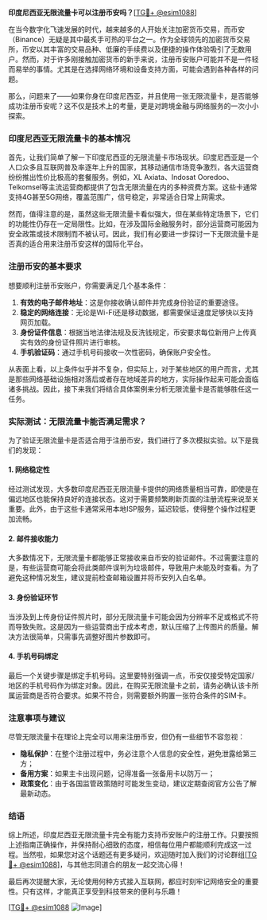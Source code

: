 **印度尼西亚无限流量卡可以注册币安吗？**[[TG💪+ @esim1088](https://t.me/s/esim1088)]

在当今数字化飞速发展的时代，越来越多的人开始关注加密货币交易，而币安（Binance）无疑是其中最炙手可热的平台之一。作为全球领先的加密货币交易所，币安以其丰富的交易品种、低廉的手续费以及便捷的操作体验吸引了无数用户。然而，对于许多刚接触加密货币的新手来说，注册币安账户可能并不是一件轻而易举的事情。尤其是在选择网络环境和设备支持方面，可能会遇到各种各样的问题。

那么，问题来了——如果你身在印度尼西亚，并且使用一张无限流量卡，是否能够成功注册币安呢？这不仅是技术上的考量，更是对跨境金融与网络服务的一次小小探索。

### 印度尼西亚无限流量卡的基本情况

首先，让我们简单了解一下印度尼西亚的无限流量卡市场现状。印度尼西亚是一个人口众多且互联网普及率逐年上升的国家，其移动通信市场竞争激烈，各大运营商纷纷推出性价比极高的套餐服务。例如，XL Axiata、Indosat Ooredoo、Telkomsel等主流运营商都提供了包含无限流量在内的多种资费方案。这些卡通常支持4G甚至5G网络，覆盖范围广，信号稳定，非常适合日常上网需求。

然而，值得注意的是，虽然这些无限流量卡看似强大，但在某些特定场景下，它们的功能性仍存在一定局限性。比如，在涉及国际金融服务时，部分运营商可能因为安全政策或技术限制而不被认可。因此，我们有必要进一步探讨一下无限流量卡是否真的适合用来注册币安这样的国际化平台。

### 注册币安的基本要求

想要顺利注册币安账户，你需要满足几个基本条件：

1. **有效的电子邮件地址**：这是你接收确认邮件并完成身份验证的重要途径。
2. **稳定的网络连接**：无论是Wi-Fi还是移动数据，都需要保证速度足够快以支持网页加载。
3. **身份证件信息**：根据当地法律法规及反洗钱规定，币安要求每位新用户上传真实有效的身份证件照片进行审核。
4. **手机验证码**：通过手机号码接收一次性密码，确保账户安全性。

从表面上看，以上条件似乎并不复杂，但实际上，对于某些地区的用户而言，尤其是那些网络基础设施相对落后或者存在地域差异的地方，实际操作起来可能会面临诸多挑战。因此，接下来我们将结合具体案例来分析无限流量卡是否能够胜任这一任务。

### 实际测试：无限流量卡能否满足需求？

为了验证无限流量卡是否适合用于注册币安，我们进行了多次模拟实验。以下是我们的发现：

#### 1. 网络稳定性
经过测试发现，大多数印度尼西亚无限流量卡提供的网络质量相当可靠，即使是在偏远地区也能保持良好的连接状态。这对于需要频繁刷新页面的注册流程来说至关重要。此外，由于这些卡通常采用本地ISP服务，延迟较低，使得整个操作过程更加流畅。

#### 2. 邮件接收能力
大多数情况下，无限流量卡都能够正常接收来自币安的验证邮件。不过需要注意的是，有些运营商可能会将此类邮件误判为垃圾邮件，导致用户未能及时查看。为了避免这种情况发生，建议提前检查邮箱设置并将币安列入白名单。

#### 3. 身份验证环节
当涉及到上传身份证件照片时，部分无限流量卡可能会因为分辨率不足或格式不符而导致失败。这是因为一些运营商出于成本考虑，默认压缩了上传图片的质量。解决方法很简单，只需事先调整好图片参数即可。

#### 4. 手机号码绑定
最后一个关键步骤是绑定手机号码。这里要特别强调一点，币安仅接受特定国家/地区的手机号码作为绑定对象。因此，在购买无限流量卡之前，请务必确认该卡所属运营商是否符合要求。如果不符合，则需要额外购置一张符合条件的SIM卡。

### 注意事项与建议

尽管无限流量卡在理论上完全可以用来注册币安，但仍有一些细节不容忽视：

- **隐私保护**：在整个注册过程中，务必注意个人信息的安全性，避免泄露给第三方；
- **备用方案**：如果主卡出现问题，记得准备一张备用卡以防万一；
- **政策变化**：由于各国监管政策随时可能发生变动，建议定期查阅官方公告了解最新动态。

### 结语

综上所述，印度尼西亚无限流量卡完全有能力支持币安账户的注册工作。只要按照上述指南正确操作，并保持耐心细致的态度，相信每位用户都能顺利完成这一过程。当然啦，如果您对这个话题还有更多疑问，欢迎随时加入我们的讨论群组[[TG💪+ @esim1088](https://t.me/s/esim1088)]，与其他志同道合的朋友一起交流心得！

最后再次提醒大家，无论使用何种方式接入互联网，都应时刻牢记网络安全的重要性。只有这样，才能真正享受到科技带来的便利与乐趣！

[[TG💪+ @esim1088](https://t.me/s/esim1088) ![Image](https://i.postimg.cc/4NQfJmqS/Snipaste-2025-05-13-00-14-12.png)]
